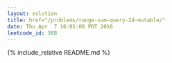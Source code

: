 ```yaml
---
layout: solution
title: href="/problems/range-sum-query-2d-mutable/"
date: Thu Apr  7 16:01:08 PDT 2016
leetcode_id: 308
---
```

{% include_relative README.md %}
